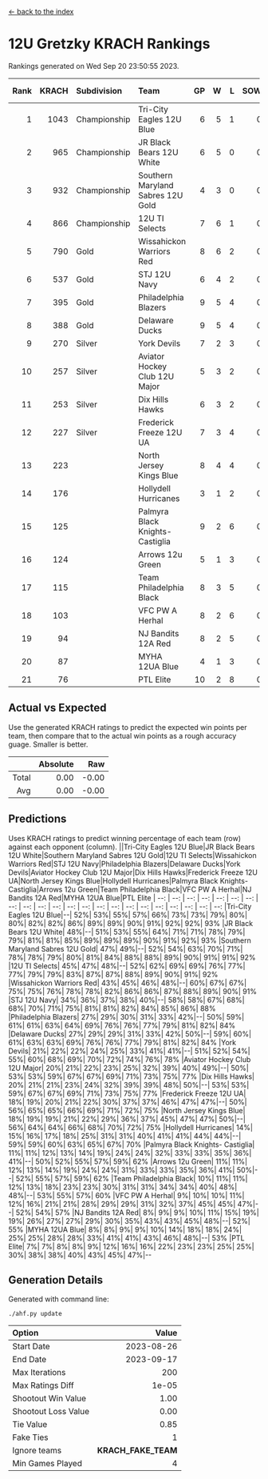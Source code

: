 [<- back to the index](readme.md)
# 12U Gretzky KRACH Rankings
Rankings generated on Wed Sep 20 23:50:55 2023.

Rank|KRACH|Subdivision|Team|GP|W|L|SOW|SOL|T|SoS|Exp Wins|Win Diff
---:|---:|:---|:---|---:|---:|---:|---:|---:|---:|---:|---:|---:
1|1043|Championship|Tri-City Eagles 12U Blue|6|5|1|0|0|0|365|5.8|-0.0
2|965|Championship|JR Black Bears 12U White|6|5|0|0|0|1|252|6.7|-0.0
3|932|Championship|Southern Maryland Sabres 12U Gold|4|3|0|0|0|1|390|4.7|-0.0
4|866|Championship|12U TI Selects|7|6|1|0|0|0|257|6.9|0.0
5|790|Gold|Wissahickon Warriors Red|8|6|2|0|0|0|414|6.8|-0.0
6|537|Gold|STJ 12U Navy|6|4|2|0|0|0|440|4.9|0.0
7|395|Gold|Philadelphia Blazers|9|5|4|0|0|0|489|5.8|-0.0
8|388|Gold|Delaware Ducks|9|5|4|0|0|0|451|5.8|-0.0
9|270|Silver|York Devils|7|2|3|0|0|2|403|4.5|-0.0
10|257|Silver|Aviator Hockey Club 12U Major|5|3|2|0|0|0|279|3.9|0.0
11|253|Silver|Dix Hills Hawks|6|3|2|0|0|1|287|4.7|0.0
12|227|Silver|Frederick Freeze 12U UA|7|3|4|0|0|0|382|3.8|-0.0
13|223||North Jersey Kings Blue|8|4|4|0|0|0|362|4.9|0.0
14|176||Hollydell Hurricanes|3|1|2|0|0|0|380|1.8|-0.0
15|125||Palmyra Black Knights- Castiglia|9|2|6|0|0|1|365|3.7|0.0
16|124||Arrows 12u Green|5|1|3|0|0|1|397|2.7|0.0
17|115||Team Philadelphia Black|8|3|5|0|0|0|200|3.9|0.0
18|103||VFC PW A Herhal|8|2|6|0|0|0|392|2.8|-0.0
19|94||NJ Bandits 12A Red|8|2|5|0|0|1|290|3.7|0.0
20|87||MYHA 12UA Blue|4|1|3|0|0|0|211|1.9|0.0
21|76||PTL Elite|10|2|8|0|0|0|344|2.9|0.0

## Actual vs Expected
Use the generated KRACH ratings to predict the expected win points per team, then compare that to the actual win points as a rough accuracy guage. Smaller is better.

||Absolute|Raw
|---:|---:|---:
|Total|0.00|-0.00
|Avg|0.00|-0.00

## Predictions
Uses KRACH ratings to predict winning percentage of each team (row) against each opponent (column).
||Tri-City Eagles 12U Blue|JR Black Bears 12U White|Southern Maryland Sabres 12U Gold|12U TI Selects|Wissahickon Warriors Red|STJ 12U Navy|Philadelphia Blazers|Delaware Ducks|York Devils|Aviator Hockey Club 12U Major|Dix Hills Hawks|Frederick Freeze 12U UA|North Jersey Kings Blue|Hollydell Hurricanes|Palmyra Black Knights- Castiglia|Arrows 12u Green|Team Philadelphia Black|VFC PW A Herhal|NJ Bandits 12A Red|MYHA 12UA Blue|PTL Elite
| --: | --: | --: | --: | --: | --: | --: | --: | --: | --: | --: | --: | --: | --: | --: | --: | --: | --: | --: | --: | --: | --: 
|Tri-City Eagles 12U Blue|--| 52%| 53%| 55%| 57%| 66%| 73%| 73%| 79%| 80%| 80%| 82%| 82%| 86%| 89%| 89%| 90%| 91%| 92%| 92%| 93%
|JR Black Bears 12U White| 48%|--| 51%| 53%| 55%| 64%| 71%| 71%| 78%| 79%| 79%| 81%| 81%| 85%| 89%| 89%| 89%| 90%| 91%| 92%| 93%
|Southern Maryland Sabres 12U Gold| 47%| 49%|--| 52%| 54%| 63%| 70%| 71%| 78%| 78%| 79%| 80%| 81%| 84%| 88%| 88%| 89%| 90%| 91%| 91%| 92%
|12U TI Selects| 45%| 47%| 48%|--| 52%| 62%| 69%| 69%| 76%| 77%| 77%| 79%| 79%| 83%| 87%| 87%| 88%| 89%| 90%| 91%| 92%
|Wissahickon Warriors Red| 43%| 45%| 46%| 48%|--| 60%| 67%| 67%| 75%| 75%| 76%| 78%| 78%| 82%| 86%| 86%| 87%| 88%| 89%| 90%| 91%
|STJ 12U Navy| 34%| 36%| 37%| 38%| 40%|--| 58%| 58%| 67%| 68%| 68%| 70%| 71%| 75%| 81%| 81%| 82%| 84%| 85%| 86%| 88%
|Philadelphia Blazers| 27%| 29%| 30%| 31%| 33%| 42%|--| 50%| 59%| 61%| 61%| 63%| 64%| 69%| 76%| 76%| 77%| 79%| 81%| 82%| 84%
|Delaware Ducks| 27%| 29%| 29%| 31%| 33%| 42%| 50%|--| 59%| 60%| 61%| 63%| 63%| 69%| 76%| 76%| 77%| 79%| 81%| 82%| 84%
|York Devils| 21%| 22%| 22%| 24%| 25%| 33%| 41%| 41%|--| 51%| 52%| 54%| 55%| 60%| 68%| 69%| 70%| 72%| 74%| 76%| 78%
|Aviator Hockey Club 12U Major| 20%| 21%| 22%| 23%| 25%| 32%| 39%| 40%| 49%|--| 50%| 53%| 53%| 59%| 67%| 67%| 69%| 71%| 73%| 75%| 77%
|Dix Hills Hawks| 20%| 21%| 21%| 23%| 24%| 32%| 39%| 39%| 48%| 50%|--| 53%| 53%| 59%| 67%| 67%| 69%| 71%| 73%| 75%| 77%
|Frederick Freeze 12U UA| 18%| 19%| 20%| 21%| 22%| 30%| 37%| 37%| 46%| 47%| 47%|--| 50%| 56%| 65%| 65%| 66%| 69%| 71%| 72%| 75%
|North Jersey Kings Blue| 18%| 19%| 19%| 21%| 22%| 29%| 36%| 37%| 45%| 47%| 47%| 50%|--| 56%| 64%| 64%| 66%| 68%| 70%| 72%| 75%
|Hollydell Hurricanes| 14%| 15%| 16%| 17%| 18%| 25%| 31%| 31%| 40%| 41%| 41%| 44%| 44%|--| 59%| 59%| 60%| 63%| 65%| 67%| 70%
|Palmyra Black Knights- Castiglia| 11%| 11%| 12%| 13%| 14%| 19%| 24%| 24%| 32%| 33%| 33%| 35%| 36%| 41%|--| 50%| 52%| 55%| 57%| 59%| 62%
|Arrows 12u Green| 11%| 11%| 12%| 13%| 14%| 19%| 24%| 24%| 31%| 33%| 33%| 35%| 36%| 41%| 50%|--| 52%| 55%| 57%| 59%| 62%
|Team Philadelphia Black| 10%| 11%| 11%| 12%| 13%| 18%| 23%| 23%| 30%| 31%| 31%| 34%| 34%| 40%| 48%| 48%|--| 53%| 55%| 57%| 60%
|VFC PW A Herhal|  9%| 10%| 10%| 11%| 12%| 16%| 21%| 21%| 28%| 29%| 29%| 31%| 32%| 37%| 45%| 45%| 47%|--| 52%| 54%| 57%
|NJ Bandits 12A Red|  8%|  9%|  9%| 10%| 11%| 15%| 19%| 19%| 26%| 27%| 27%| 29%| 30%| 35%| 43%| 43%| 45%| 48%|--| 52%| 55%
|MYHA 12UA Blue|  8%|  8%|  9%|  9%| 10%| 14%| 18%| 18%| 24%| 25%| 25%| 28%| 28%| 33%| 41%| 41%| 43%| 46%| 48%|--| 53%
|PTL Elite|  7%|  7%|  8%|  8%|  9%| 12%| 16%| 16%| 22%| 23%| 23%| 25%| 25%| 30%| 38%| 38%| 40%| 43%| 45%| 47%|--

## Generation Details

Generated with command line:
```
./ahf.py update
```

| Option | Value |
| :----- | ----: |
| Start Date | 2023-08-26 |
| End Date | 2023-09-17 |
| Max Iterations | 200 |
| Max Ratings Diff | 1e-05 |
| Shootout Win Value | 1.00 |
| Shootout Loss Value | 0.00 |
| Tie Value | 0.85 |
| Fake Ties | 1 |
| Ignore teams | __KRACH_FAKE_TEAM__ |
| Min Games Played | 4 |

